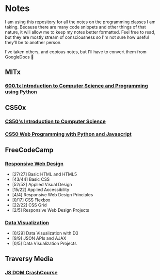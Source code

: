 # Notes

I am using this repository for all the notes on the programming classes I am taking. Because there are many code snippets and other things of that nature, it will allow me to keep my notes better formatted. Feel free to read, but they are mostly stream of consciousness so I'm not sure how useful they'll be to another person. 

I've taken others, and copious notes, but I'll have to convert them from GoogleDocs 😬
## MITx

### [600.1x Introduction to Computer Science and Programming using Python]()

## CS50x

### [CS50's Introduction to Computer Science](https://github.com/pickleat/notes/blob/master/CS50xIntroductiontoComputerScience.md)

### [CS50 Web Programming with Python and Javascript](https://github.com/pickleat/notes/blob/master/CS50webnotes.md)

## FreeCodeCamp

### [Responsive Web Design](https://github.com/pickleat/notes/blob/master/ResponsiveWebDesign.md)
- [27/27] Basic HTML and HTML5
- [43/44] Basic CSS
- [52/52] Applied Visual Design
- [15/22] Applied Accessibility
- [4/4] Responsive Web Design Principles
- [0/17] CSS Flexbox
- [22/22] CSS Grid
- [2/5] Responsive Web Design Projects

### [Data Visualization](https://github.com/pickleat/notes/blob/master/DataVisualizationNotes.md)
- [0/29] Data Visualization with D3
- [9/9] JSON APIs and AJAX
- [0/5] Data Visualization Projects
## Traversy Media

### [JS DOM CrashCourse](https://github.com/pickleat/notes/blob/master/JavaScriptDOMCrashCourse-TraversyMedia.md)